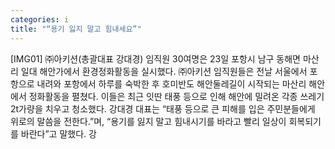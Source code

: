 ```yaml
---
categories: i
title: "“용기 잃지 말고 힘내세요”"
---
```

[IMG01] ㈜아키션(총괄대표 강대경) 임직원 30여명은 23일 포항시 남구 동해면 마산리 일대 해안가에서 환경정화활동을 실시했다. ㈜아키션 임직원들은 전날 서울에서 포항으로 내려와 포항에서 하루를 숙박한 후 호미반도 해안둘레길이 시작되는 마산리 해안에서 정화활동을 펼쳤다. 이들은 최근 잇딴 태풍 등으로 인해 해안에 밀려온 각종 쓰레기 2t가량을 치우고 청소했다. 강대경 대표는 “태풍 등으로 큰 피해를 입은 주민분들에게 위로의 말씀을 전한다.”며, “용기를 잃지 말고 힘내시기를 바라고 빨리 일상이 회복되기를 바란다”고 말했다. 강